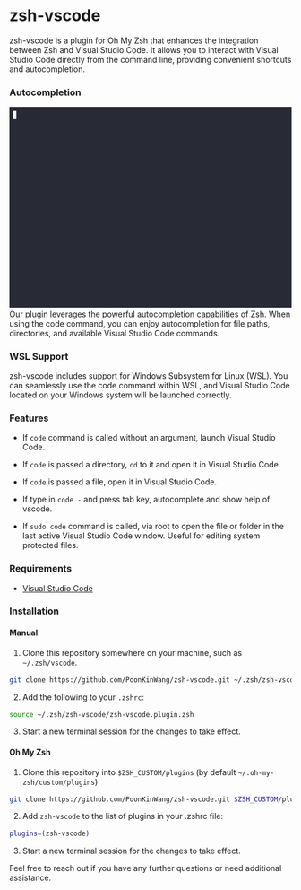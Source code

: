# zsh-vscode

zsh-vscode is a plugin for Oh My Zsh that enhances the integration between Zsh and Visual Studio Code. It allows you to interact with Visual Studio Code directly from the command line, providing convenient shortcuts and autocompletion. 

### Autocompletion
[![file-search](.zsh-vscode.gif)](https://asciinema.org/a/Qkpnx9fyBLNYtyx9dPIvrxeKz)
Our plugin leverages the powerful autocompletion capabilities of Zsh. When using the code command, you can enjoy autocompletion for file paths, directories, and available Visual Studio Code commands.

### WSL Support
zsh-vscode includes support for Windows Subsystem for Linux (WSL). You can seamlessly use the code command within WSL, and Visual Studio Code located on your Windows system will be launched correctly. 

### Features

 * If `code` command is called without an argument, launch Visual Studio Code.

 * If `code` is passed a directory, `cd` to it and open it in Visual Studio Code.

 * If `code` is passed a file, open it in Visual Studio Code.

 * If type in `code -` and press tab key, autocomplete and show help of vscode. 

 * If `sudo code` command is called, via root to open the file or folder in the last active Visual Studio Code window. Useful for editing system protected files.

### Requirements

 * [Visual Studio Code](https://code.visualstudio.com/)


### Installation

#### Manual

1. Clone this repository somewhere on your machine, such as `~/.zsh/vscode`.

  ```sh
  git clone https://github.com/PoonKinWang/zsh-vscode.git ~/.zsh/zsh-vscode
  ```

2. Add the following to your `.zshrc`:

  ```sh
  source ~/.zsh/zsh-vscode/zsh-vscode.plugin.zsh
  ```

3. Start a new terminal session for the changes to take effect.

#### Oh My Zsh

1. Clone this repository into `$ZSH_CUSTOM/plugins` (by default `~/.oh-my-zsh/custom/plugins`)

  ```sh
  git clone https://github.com/PoonKinWang/zsh-vscode.git $ZSH_CUSTOM/plugins/zsh-vscode
  ```

2. Add `zsh-vscode` to the list of plugins in your .zshrc file:

  ```sh
  plugins=(zsh-vscode)
  ```

3. Start a new terminal session for the changes to take effect.

Feel free to reach out if you have any further questions or need additional assistance.